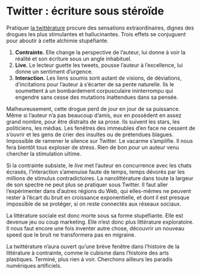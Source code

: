 # Twitter : écriture sous stéroïde

Pratiquer [la twittérature](https://tcrouzet.com/la-quatrieme-theorie/la-quatrieme-theorie-liens/) procure des sensations extraordinaires, dignes des drogues les plus stimulantes et hallucinantes. Trois effets se conjuguent pour aboutir à cette alchimie stupéfiante.<span id="more-32045"></span>

1. **Contrainte.** Elle change la perspective de l’auteur, lui donne à voir la réalité et son écriture sous un angle inhabituel.
2. **Live.** Le lecteur guette les tweets, pousse l’auteur à l’excellence, lui donne un sentiment d’urgence.
3. **Interaction.** Les liens soumis sont autant de visions, de déviations, d’incitations pour l’auteur à s’écarter de sa pente naturelle. Ils le soumettent à un bombardement corpusculaire ininterrompu qui engendre sans cesse des mutations inattendues dans sa pensée.

Malheureusement, cette drogue perd de jour en jour de sa puissance. Même si l’auteur n’a pas beaucoup d’amis, eux en possèdent en assez grand nombre, pour être distraits de sa prose. Ils suivent les stars, les politiciens, les médias. Les fenêtres des immeubles d’en face ne cessent de s’ouvrir et les gens de crier des insultes ou de prétendues blagues. Impossible de ramener le silence sur Twitter. Le vacarme s’amplifie. Il nous fera bientôt tous exploser de stress. Rien de bon pour un auteur venu chercher la stimulation ultime.

Si la contrainte subsiste, le *live* met l’auteur en concurrence avec les chats écrasés, l’interaction s’amenuise faute de temps, temps dévorés par les millions de stimulus contradictoires. La nanolittérature dans toute la largeur de son spectre ne peut plus se pratiquer sous Twitter. Il faut aller l’expérimenter dans d’autres régions du Web, qui elles-mêmes ne peuvent rester à l’écart du bruit en croissance exponentielle, et dont il est presque impossible de se protéger, si on reste connectés aux réseaux sociaux.

La littérature sociale est donc morte sous sa forme stupéfiante. Elle est devenue jeu ou coup marketing. Elle n’est donc plus littérature exploratoire. Il nous faut encore une fois inventer autre chose, découvrir un nouveau speed que le bruit ne transformera pas en migraine.

La twittérature n’aura ouvert qu’une brève fenêtre dans l’histoire de la littérature à contrainte, comme le cubisme dans l’histoire des arts plastiques. Terminé, plus rien à voir. Cherchons ailleurs les paradis numériques artificiels.